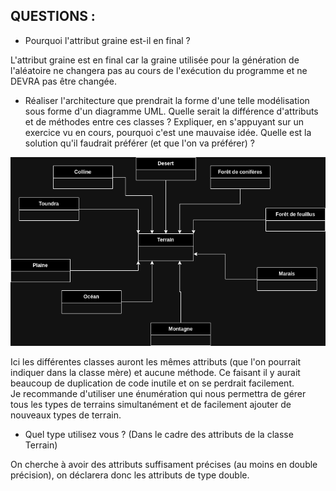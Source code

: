 

## QUESTIONS :

 - Pourquoi l'attribut graine est-il en final ?

L'attribut graine est en final car la graine utilisée pour la génération de l'aléatoire ne changera pas au cours de l'exécution du programme et ne DEVRA pas être changée.

 - Réaliser l'architecture que prendrait la forme d'une telle modélisation sous forme d'un diagramme UML. Quelle serait la différence d'attributs et de méthodes entre ces classes ? Expliquer, en s'appuyant sur un exercice vu en cours, pourquoi c'est une mauvaise idée. Quelle est la solution qu'il faudrait préférer (et que l'on va préférer) ?

<img src="./Picture/Classe_mal.png">

Ici les différentes classes auront les mêmes attributs (que l'on pourrait indiquer dans la classe mère) et aucune méthode.
Ce faisant il y aurait beaucoup de duplication de code inutile et on se perdrait facilement.
<br>Je recommande d'utiliser une énumération qui nous permettra de gérer tous les types de terrains simultanément et de facilement ajouter de nouveaux types de terrain.

 - Quel type utilisez vous ? (Dans le cadre des attributs de la classe Terrain)

On cherche à avoir des attributs suffisament précises (au moins en double précision), on déclarera donc les attributs de type double.
